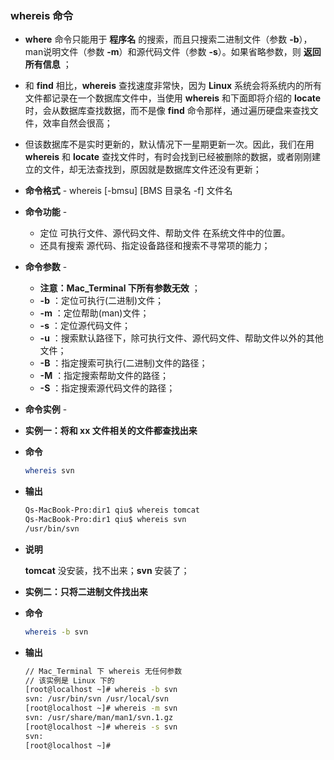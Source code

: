 ### whereis 命令

- **where** 命令只能用于 **程序名** 的搜索，而且只搜索二进制文件（参数 **-b**），man说明文件（参数 **-m**）和源代码文件（参数 **-s**）。如果省略参数，则 **返回所有信息** ；

- 和 **find** 相比，**whereis** 查找速度非常快，因为 **Linux** 系统会将系统内的所有文件都记录在一个数据库文件中，当使用 **whereis** 和下面即将介绍的 **locate** 时，会从数据库查找数据，而不是像 **find** 命令那样，通过遍历硬盘来查找文件，效率自然会很高；

- 但该数据库不是实时更新的，默认情况下一星期更新一次。因此，我们在用 **whereis** 和 **locate** 查找文件时，有时会找到已经被删除的数据，或者刚刚建立的文件，却无法查找到，原因就是数据库文件还没有更新；

- **命令格式** - whereis [-bmsu] [BMS 目录名 -f] 文件名

- **命令功能** - 

  - 定位 可执行文件、源代码文件、帮助文件 在系统文件中的位置。
  - 还具有搜索 源代码、指定设备路径和搜索不寻常项的能力；

- **命令参数** -

  - **注意：Mac_Terminal 下所有参数无效** ；
  - **-b** ：定位可执行(二进制)文件；
  - **-m** ：定位帮助(man)文件；
  - **-s** ：定位源代码文件；
  - **-u** ：搜索默认路径下，除可执行文件、源代码文件、帮助文件以外的其他文件；
  - **-B** ：指定搜索可执行(二进制)文件的路径；
  - **-M** ：指定搜索帮助文件的路径；
  - **-S** ：指定搜索源代码文件的路径；

- **命令实例** - 

- **实例一：将和 xx 文件相关的文件都查找出来**

- **命令**

  ```bash
  whereis svn
  ```

- **输出**

  ```bash
  Qs-MacBook-Pro:dir1 qiu$ whereis tomcat
  Qs-MacBook-Pro:dir1 qiu$ whereis svn
  /usr/bin/svn
  ```

- **说明**

  **tomcat** 没安装，找不出来；**svn** 安装了；

- **实例二：只将二进制文件找出来**

- **命令**

  ```bash
  whereis -b svn
  ```

- **输出**

  ```bash
  // Mac_Terminal 下 whereis 无任何参数
  // 该实例是 Linux 下的
  [root@localhost ~]# whereis -b svn
  svn: /usr/bin/svn /usr/local/svn
  [root@localhost ~]# whereis -m svn
  svn: /usr/share/man/man1/svn.1.gz
  [root@localhost ~]# whereis -s svn
  svn:
  [root@localhost ~]#
  ```

  
